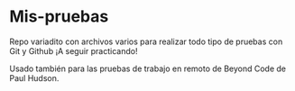 # Mis-pruebas
Repo variadito con archivos varios para realizar todo tipo de pruebas con Git y Github
¡A seguir practicando!

Usado también para las pruebas de trabajo en remoto de Beyond Code de Paul Hudson.
